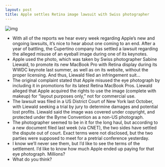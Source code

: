 ```yaml
---
layout: post
title: Apple settles Retina image lawsuit with Swiss photographer
---
```

![img](http://media.idownloadblog.com/wp-content/uploads/2013/01/macbook-pro-retina-eye.jpg)
* With all of the reports we hear every week regarding Apple’s new and ongoing lawsuits, it’s nice to hear about one coming to an end. After a year of battling, the Cupertino company has settled a lawsuit regarding the alleged misuse of an eyeball image during one of its keynotes.
* Apple used the photo, which was taken by Swiss photographer Sabine Liewald, to promote its new MacBook Pro with Retina display during its WWDC keynote last summer, as well as on its website, without the proper licensing. And thus, Liewald filed an infringement suit…
* The original complaint stated that Apple misused the eye photograph by including it in promotions for its latest Retina MacBook Pros. Liewald alleged that Apple acquired the rights to use the image (complete with makeup) for “layout purposes only,” not for commercial use.
* The lawsuit was filed in a US District Court of New York last October, with Liewald seeking a trial by jury to determine damages and potential lost profits. Liewald said the image was covered under copyright, and protected under the Byrne Convention as a non-US photograph.
* The photographer seemed to be in it for the long haul, but according to a new document filed last week (via CNET), the two sides have settled the dispute out of court. Exact terms were not disclosed, but the two parties were supposed to meet for a pretrial conference yesterday.
* I know we’ll never see them, but I’d like to see the terms of the settlement. I’d like to know how much Apple ended up paying for that eye photograph. Millions?
* What do you think?

